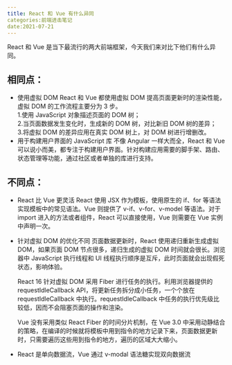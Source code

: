 ```yaml
---
title: React 和 Vue 有什么异同
categories:前端进击笔记
date:2021-07-21
---
```


React 和 Vue 是当下最流行的两大前端框架，今天我们来对比下他们有什么异同。

<!-- more -->

## 相同点：

- 使用虚拟 DOM
  React 和 Vue 都使用虚拟 DOM 提高页面更新时的渲染性能，虚拟 DOM 的工作流程主要分为 3 步。  
  1.使用 JavaScript 对象描述页面的 DOM 树；  
  2.当页面数据发生变化时，生成新的 DOM 树，对比新旧 DOM 树的差异；  
  3.将虚拟 DOM 的差异应用在真实 DOM 树上，对 DOM 树进行增删改。
- 用于构建用户界面的 JavaScript 库
  不像 Angular 一样大而全，React 和 Vue 可以说小而美，都专注于构建用户界面。针对构建应用需要的脚手架、路由、状态管理等功能，通过社区或者单独的库进行支持。

## 不同点：

- React 比 Vue 更灵活
  React 使用 JSX 作为模板，使用原生的 if、for 等语法实现模板中的常见语法。Vue 则提供了 v-if、v-for、v-model 等语法。对于 import 进入的方法或者组件，React 可以直接使用，Vue 则需要在 Vue 实例中声明一次。

- 针对虚拟 DOM 的优化不同
  页面数据更新时，React 使用递归重新生成虚拟 DOM，如果页面 DOM 节点很多，递归生成的虚拟 DOM 时间就会很长。浏览器中 JavaScript 执行线程和 UI 线程执行顺序是互斥，此时页面就会出现假死状态，影响体验。

  React 16 针对虚拟 DOM 采用 Fiber 进行任务的执行。利用浏览器提供的 requestIdleCallback API，将更新任务拆分成小任务，一个个放在 requestIdleCallback 中执行。requestIdleCallback 中任务的执行优先级比较低，因而不会阻塞页面的操作和渲染。

  Vue 没有采用类似 React Fiber 的时间分片机制，在 Vue 3.0 中采用动静结合的策略，在编译的时候就将模板中用到指令的地方记录下来，页面数据更新时，只需要遍历这些用到指令的地方，遍历的区域大大缩小。

- React 是单向数据流，Vue 通过 v-modal 语法糖实现双向数据流
